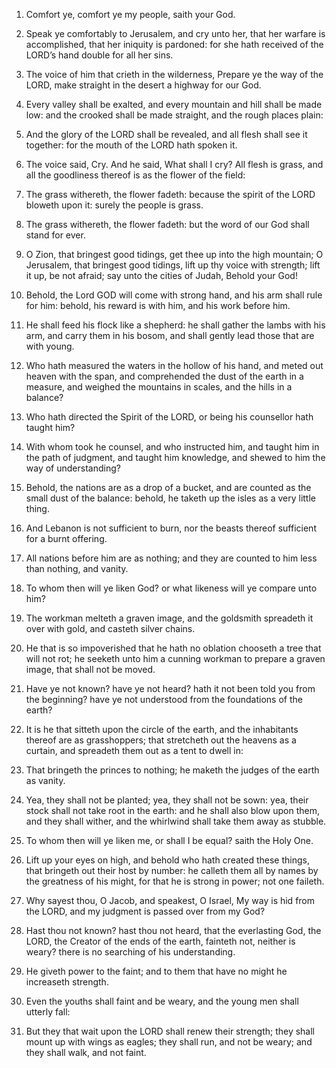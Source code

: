 1. Comfort ye, comfort ye my people, saith your God.

2. Speak ye comfortably to Jerusalem, and cry unto her, that her
warfare is accomplished, that her iniquity is pardoned: for she hath
received of the LORD’s hand double for all her sins.

3. The voice of him that crieth in the wilderness, Prepare ye the
way of the LORD, make straight in the desert a highway for our God.

4. Every valley shall be exalted, and every mountain and hill shall
be made low: and the crooked shall be made straight, and the rough
places plain:

5. And the glory of the LORD shall be revealed, and
all flesh shall see it together: for the mouth of the LORD hath spoken
it.

6. The voice said, Cry. And he said, What shall I cry? All flesh is
grass, and all the goodliness thereof is as the flower of the field:

7. The grass withereth, the flower fadeth: because the spirit of the
LORD bloweth upon it: surely the people is grass.

8. The grass withereth, the flower fadeth: but the word of our God
shall stand for ever.

9. O Zion, that bringest good tidings, get thee up into the high
mountain; O Jerusalem, that bringest good tidings, lift up thy voice
with strength; lift it up, be not afraid; say unto the cities of
Judah, Behold your God!

10. Behold, the Lord GOD will come with
strong hand, and his arm shall rule for him: behold, his reward is
with him, and his work before him.

11. He shall feed his flock like a shepherd: he shall gather the
lambs with his arm, and carry them in his bosom, and shall gently lead
those that are with young.

12. Who hath measured the waters in the hollow of his hand, and
meted out heaven with the span, and comprehended the dust of the earth
in a measure, and weighed the mountains in scales, and the hills in a
balance?

13. Who hath directed the Spirit of the LORD, or being his
counsellor hath taught him?

14. With whom took he counsel, and who
instructed him, and taught him in the path of judgment, and taught him
knowledge, and shewed to him the way of understanding?

15. Behold,
the nations are as a drop of a bucket, and are counted as the small
dust of the balance: behold, he taketh up the isles as a very little
thing.

16. And Lebanon is not sufficient to burn, nor the beasts thereof
sufficient for a burnt offering.

17. All nations before him are as nothing; and they are counted to
him less than nothing, and vanity.

18. To whom then will ye liken God? or what likeness will ye compare
unto him?

19. The workman melteth a graven image, and the goldsmith
spreadeth it over with gold, and casteth silver chains.

20. He that is so impoverished that he hath no oblation chooseth a
tree that will not rot; he seeketh unto him a cunning workman to
prepare a graven image, that shall not be moved.

21. Have ye not known? have ye not heard? hath it not been told you
from the beginning? have ye not understood from the foundations of the
earth?

22. It is he that sitteth upon the circle of the earth, and
the inhabitants thereof are as grasshoppers; that stretcheth out the
heavens as a curtain, and spreadeth them out as a tent to dwell in:

23. That bringeth the princes to nothing; he maketh the judges of
the earth as vanity.

24. Yea, they shall not be planted; yea, they shall not be sown:
yea, their stock shall not take root in the earth: and he shall also
blow upon them, and they shall wither, and the whirlwind shall take
them away as stubble.

25. To whom then will ye liken me, or shall I be equal? saith the
Holy One.

26. Lift up your eyes on high, and behold who hath created these
things, that bringeth out their host by number: he calleth them all by
names by the greatness of his might, for that he is strong in power;
not one faileth.

27. Why sayest thou, O Jacob, and speakest, O Israel, My way is hid
from the LORD, and my judgment is passed over from my God?

28. Hast
thou not known? hast thou not heard, that the everlasting God, the
LORD, the Creator of the ends of the earth, fainteth not, neither is
weary? there is no searching of his understanding.

29. He giveth power to the faint; and to them that have no might he
increaseth strength.

30. Even the youths shall faint and be weary, and the young men
shall utterly fall:

31. But they that wait upon the LORD shall renew
their strength; they shall mount up with wings as eagles; they shall
run, and not be weary; and they shall walk, and not faint.